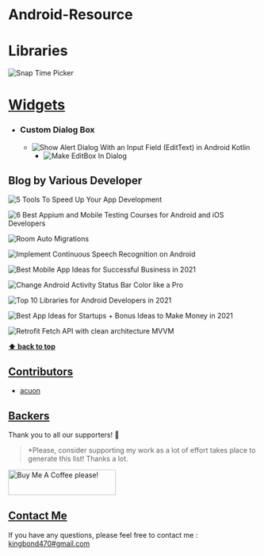 # Android-Resource

# Libraries
![Snap Time Picker](https://github.com/akexorcist/SnapTimePicker)


# [Widgets](#Widgets)
- ### Custom Dialog Box
    - ![Show Alert Dialog With an Input Field (EditText) in Android Kotlin](https://handyopinion.com/show-alert-dialog-with-an-input-field-edittext-in-android-kotlin/)
      - ![Make EditBox In Dialog](https://stackoverflow.com/questions/18799216/how-to-make-a-edittext-box-in-a-dialog)
          
## Blog by Various Developer

![5 Tools To Speed Up Your App Development](https://medium.com/swlh/5-tools-to-speed-up-your-app-development-6979d0e49e34)

![6 Best Appium and Mobile Testing Courses for Android and iOS Developers](https://medium.com/javarevisited/6-best-appium-and-mobile-testing-courses-for-android-and-ios-developers-80f6cd51e375)

![Room Auto Migrations](https://medium.com/androiddevelopers/room-auto-migrations-d5370b0ca6eb)

![Implement Continuous Speech Recognition on Android](https://betterprogramming.pub/implement-continuous-speech-recognition-on-android-1dd2f4b562fd)

![Best Mobile App Ideas for Successful Business in 2021](https://javascript.plainenglish.io/best-mobile-app-ideas-for-successful-business-in-2021-710c7efccd93)

![Change Android Activity Status Bar Color like a Pro](https://muditsen.medium.com/change-android-activity-status-bar-color-like-a-pro-60639977cf1f)

![Top 10 Libraries for Android Developers in 2021](https://medium.datadriveninvestor.com/top-10-libraries-for-android-developers-in-2021-1e2e4c90ea5)

![Best App Ideas for Startups + Bonus Ideas to Make Money in 2021](https://javascript.plainenglish.io/45-best-app-ideas-for-startups-bonus-ideas-to-make-money-in-2021-5d200a59a6d0)

![Retrofit Fetch API with clean architecture MVVM](https://shivamk345.medium.com/retrofit-fetch-api-with-clean-architecture-mvvm-cc95a0f7f6f)


**[⬆ back to top](#Widgets)**

## [Contributors](#Contributors)

- [acuon](https://github.com/acuon)

## [Backers](#Backers)

Thank you to all our supporters! 🙏

> \*Please, consider supporting my work as a lot of effort takes place to generate this list! Thanks a lot.

<a href="https://www.buymeacoffee.com/kingbond470" target="_blank"><img src="https://cdn.buymeacoffee.com/buttons/default-orange.png" alt="Buy Me A Coffee please!" style="height: 51px !important;width: 217px !important;" ></a>

## [Contact Me](#ContactMe)

If you have any questions, please feel free to contact me : [kingbond470#gmail.com](mailto:kingbond470@gmail.com "Welcome to contact me") 
